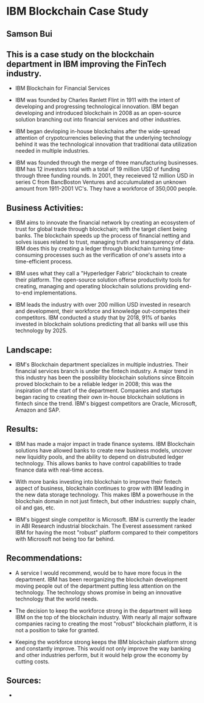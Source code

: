 # IBM Blockchain Case Study

## Samson Bui

## This is a case study on the blockchain department in IBM improving the FinTech industry.

* IBM Blockchain for Financial Services

* IBM was founded by Charles Ranlett Flint in 1911 with the intent of developing and progressing technological innovation. IBM began developing and introduced blockchain in 2008 as an open-source solution branching out into financial services and other industries.

* IBM began devloping in-house blockchains after the wide-spread attention of crypotcurrencies believing that the underlying technology behind it was the technological innovation that traditional data utilization needed in multiple industries. 

* IBM was founded through the merge of three manufacturing businesses. IBM has 12 investors total with a total of 19 million USD of funding through three funding rounds. In 2001, they receieved 12 million USD in series C from BancBoston Ventures and acculumulated an unknown amount from 1911-2001 VC's. They have a workforce of 350,000 people.

## Business Activities:

* IBM aims to innovate the financial network by creating an ecosystem of trust for global trade through blockchain; with the target client being banks. The blockchain speeds up the process of financial netting and solves issues related to trust, managing truth and transparency of data. IBM does this by creating a ledger through blockchain turning time-consuming processes such as the verification of one's assets into a time-efficient process.

* IBM uses what they call a "Hyperledger Fabric" blockchain to create their platform. The open-source solution offerse productivity tools for creating, managing and operating blockchain solutions providing end-to-end implementations.

* IBM leads the industry with over 200 million USD invested in research and development, their workforce and knowledge out-competes their competitors. IBM conducted a study that by 2018, 91% of banks invested in blockchain solutions predicting that all banks will use this technology by 2025.

## Landscape:

* IBM's Blockchain department specializes in multiple industries. Their financial services branch is under the fintech industry. A major trend in this industry has been the possibility blockchain solutions since Bitcoin proved blockchain to be a reliable ledger in 2008; this was the inspiration of the start of the department. Companies and startups began racing to creating their own in-house blockchain solutions in fintech since the trend. IBM's biggest competitors are Oracle, Microsoft, Amazon and SAP.

## Results:

* IBM has made a major impact in trade finance systems. IBM Blockchain solutions have allowed banks to create new business models, uncover new liquidity pools, and the ability to depend on distrubuted ledger technology. This allows banks to have control capabilities to trade finance data with real-time access.

* With more banks investing into blockchain to improve their fintech aspect of business, blockchain continues to grow with IBM leading in the new data storage technology. This makes IBM a powerhouse in the blockchain domain in not just fintech, but other industries: supply chain, oil and gas, etc.

* IBM's biggest single competitor is Microsoft. IBM is currently the leader in ABI Research industrial blockchain. The Everest assessment ranked IBM for having the most "robust" platform compared to their competitors with Microsoft not being too far behind. 

## Recommendations:

* A service I would recommend, would be to have more focus in the department. IBM has been reorganizing the blockchain development moving people out of the department putting less attention on the technology. The technology shows promise in being an innovative technology that the world needs.

* The decision to keep the workforce strong in the department will keep IBM on the top of the blockchain industry. With nearly all major software companies racing to creating the most "robust" blockchain platform, it is not a position to take for granted. 

* Keeping the workforce strong keeps the IBM blockchain platform strong and constantly improve. This would not only improve the way banking and other industries perform, but it would help grow the economy by cutting costs.

## Sources:

*